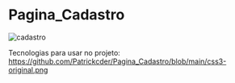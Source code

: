 # Pagina_Cadastro

![cadastro](https://github.com/Patrickcder/Pagina_Cadastro/assets/98431984/dd6f33e7-ed7f-4a92-a3f9-cb0f404a7a97)

Tecnologias para usar no projeto:
https://github.com/Patrickcder/Pagina_Cadastro/blob/main/css3-original.png


